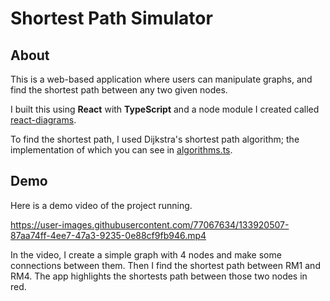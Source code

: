 # Shortest Path Simulator

## About

This is a web-based application where users can manipulate graphs, and find the shortest path between any two given nodes.

I built this using **React** with **TypeScript** and a node module I created called [react-diagrams](https://github.com/saiefelgebali/react-diagrams).

To find the shortest path, I used Dijkstra's shortest path algorithm; the implementation of which you can see in [algorithms.ts](https://github.com/saiefelgebali/shortest-path-simulator/blob/master/src/graph/algorithm.ts).

## Demo

Here is a demo video of the project running.

https://user-images.githubusercontent.com/77067634/133920507-87aa74ff-4ee7-47a3-9235-0e88cf9fb946.mp4

In the video, I create a simple graph with 4 nodes and make some connections between them. Then I find the shortest path between RM1 and RM4. The app highlights the shortests path between those two nodes in red. 
